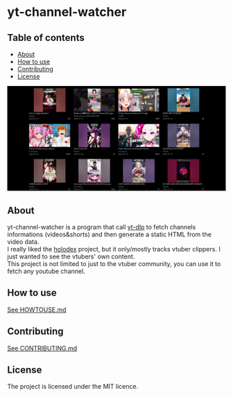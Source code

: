 # yt-channel-watcher

## Table of contents

- [About](#about)
- [How to use](#how-to-use)
- [Contributing](#contributing)
- [License](#license)

![Screenshot of the html output](screenshot.png)

## About

yt-channel-watcher is a program that call [yt-dlp](https://github.com/yt-dlp/yt-dlp) to fetch channels informations (videos&shorts) and then generate a static HTML from the video data.  
I really liked the [holodex](https://holodex.net/) project, but it only/mostly tracks vtuber clippers. I just wanted to see the vtubers' own content.  
This project is not limited to just to the vtuber community, you can use it to fetch any youtube channel.

## How to use

[See HOWTOUSE.md](HOWTOUSE.md)

## Contributing

[See CONTRIBUTING.md](CONTRIBUTING.md)

## License

The project is licensed under the MIT licence.

